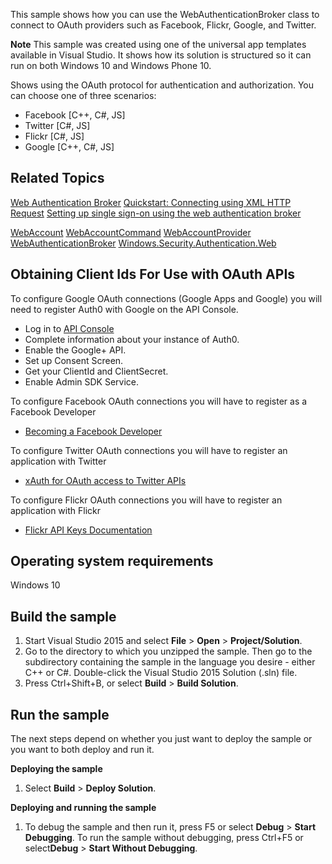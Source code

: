 ﻿This sample shows how you can use the WebAuthenticationBroker class to connect to OAuth providers such as Facebook, Flickr, Google, and Twitter.

**Note** This sample was created using one of the universal app templates available in Visual Studio. It shows how its solution is structured so it can run on both Windows 10 and Windows Phone 10.

Shows using the OAuth protocol for authentication and authorization. You can choose one of three scenarios: 
- Facebook [C++, C#, JS]
- Twitter [C#, JS]
- Flickr [C#, JS]
- Google [C++, C#, JS]

Related Topics
--------------
[Web Authentication Broker](http://msdn.microsoft.com/library/windows/apps/)
[Quickstart: Connecting using XML HTTP Request](http://msdn.microsoft.com/library/windows/apps/hh770550)
[Setting up single sign-on using the web authentication broker](http://msdn.microsoft.com/library/windows/apps/hh465283)

[WebAccount](http://msdn.microsoft.com/library/windows/apps/dn279122)
[WebAccountCommand](http://msdn.microsoft.com/library/windows/apps/dn298413)
[WebAccountProvider](http://msdn.microsoft.com/library/windows/apps/dn279123)
[WebAuthenticationBroker](http://msdn.microsoft.com/library/windows/apps/br227025)
[Windows.Security.Authentication.Web](http://msdn.microsoft.com/library/windows/apps/br227044)

Obtaining Client Ids For Use with OAuth APIs
--------------------------------------------
To configure Google OAuth connections (Google Apps and Google) you will need to register Auth0 with Google on the API Console.
- Log in to [API Console](https://console.developers.google.com/)
- Complete information about your instance of Auth0. 
- Enable the Google+ API. 
- Set up Consent Screen. 
- Get your ClientId and ClientSecret. 
- Enable Admin SDK Service.

To configure Facebook OAuth connections you will have to register as a Facebook Developer
- [Becoming a Facebook Developer](https://developers.facebook.com/apps)

To configure Twitter OAuth connections you will have to register an application with Twitter
- [xAuth for OAuth access to Twitter APIs](https://dev.twitter.com/oauth/xauth)

To configure Flickr OAuth connections you will have to register an application with Flickr
- [Flickr API Keys Documentation](https://www.flickr.com/services/api/misc.api_keys.html)

Operating system requirements
-----------------------------

Windows 10

Build the sample
----------------

1.  Start Visual Studio 2015 and select **File** \> **Open** \> **Project/Solution**.
2.  Go to the directory to which you unzipped the sample. Then go to the subdirectory containing the sample in the language you desire - either C++ or C\#. Double-click the Visual Studio 2015 Solution (.sln) file.
3.  Press Ctrl+Shift+B, or select **Build** \> **Build Solution**.

Run the sample
--------------

The next steps depend on whether you just want to deploy the sample or you want to both deploy and run it.

**Deploying the sample**

1.  Select **Build** \> **Deploy Solution**.

**Deploying and running the sample**

1.  To debug the sample and then run it, press F5 or select **Debug** \> **Start Debugging**. To run the sample without debugging, press Ctrl+F5 or select**Debug** \> **Start Without Debugging**.
